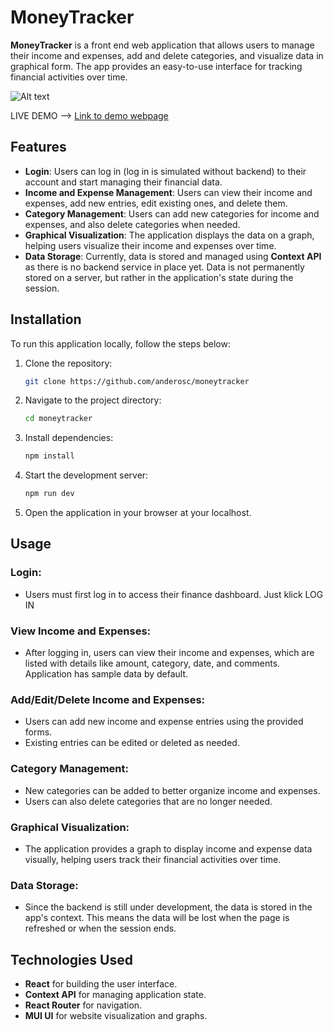 
# MoneyTracker

**MoneyTracker** is a front end web application that allows users to manage their income and expenses, add and delete categories, and visualize data in graphical form. The app provides an easy-to-use interface for tracking financial activities over time.

![Alt text](./gif/demo.gif)

LIVE DEMO --> <a href="https://moneytracker-7d066.web.app/" target="_blank">Link to demo webpage</a>
## Features

- **Login**: Users can log in (log in is simulated without backend) to their account and start managing their financial data.
- **Income and Expense Management**: Users can view their income and expenses, add new entries, edit existing ones, and delete them.
- **Category Management**: Users can add new categories for income and expenses, and also delete categories when needed.
- **Graphical Visualization**: The application displays the data on a graph, helping users visualize their income and expenses over time.
- **Data Storage**: Currently, data is stored and managed using **Context API** as there is no backend service in place yet. Data is not permanently stored on a server, but rather in the application's state during the session.

## Installation

To run this application locally, follow the steps below:

1. Clone the repository:
   ```bash
   git clone https://github.com/anderosc/moneytracker
   ```
   
2. Navigate to the project directory:
   ```bash
   cd moneytracker
   ```

3. Install dependencies:
   ```bash
   npm install
   ```

4. Start the development server:
   ```bash
   npm run dev
   ```

5. Open the application in your browser at your localhost.

## Usage

### Login:
- Users must first log in to access their finance dashboard. Just klick LOG IN

### View Income and Expenses:
- After logging in, users can view their income and expenses, which are listed with details like amount, category, date, and comments. Application has sample data by default.

### Add/Edit/Delete Income and Expenses:
- Users can add new income and expense entries using the provided forms.
- Existing entries can be edited or deleted as needed.

### Category Management:
- New categories can be added to better organize income and expenses.
- Users can also delete categories that are no longer needed.

### Graphical Visualization:
- The application provides a graph to display income and expense data visually, helping users track their financial activities over time.

### Data Storage:
- Since the backend is still under development, the data is stored in the app's context. This means the data will be lost when the page is refreshed or when the session ends.

## Technologies Used

- **React** for building the user interface.
- **Context API** for managing application state.
- **React Router** for navigation.
- **MUI UI** for website visualization and graphs.

